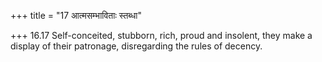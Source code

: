 +++
title = "17 आत्मसम्भाविताः स्तब्धा"

+++
16.17 Self-conceited, stubborn, rich, proud and insolent, they make a
display of their patronage, disregarding the rules of decency.
